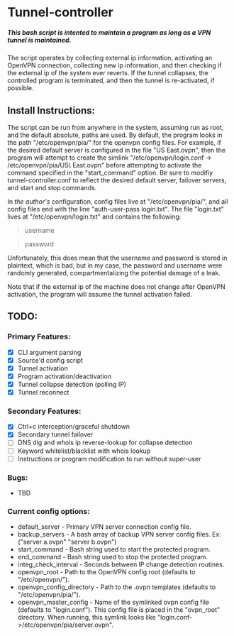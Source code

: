 # Tunnel-controller
##### This bash script is intented to maintain a program as long as a VPN tunnel is maintained.

The script operates by collecting external ip information, activating an OpenVPN connection, collecting new ip information, and then checking if the external ip of the system ever reverts. If the tunnel collapses, the controlled program is terminated, and then the tunnel is re-activated, if possible.

## Install Instructions:

The script can be run from anywhere in the system, assuming run as root, and the default absolute, paths are used. By default, the program looks in the path "/etc/openvpn/pia/" for the openvpn config files.  For example, if the desired default server is configured in the file "US East.ovpn", then the program will attempt to create the simlink "/etc/openvpn/login.conf -> /etc/openvpn/pia/US\ East.ovpn" before attempting to activate the command specified in the "start_command" option.  Be sure to modifiy tunnel-controller.conf to reflect the desired default server, failover servers, and start and stop commands.

In *the author's* configuration, config files live at "/etc/openvpn/pia/", and all config files end with the line "auth-user-pass login.txt". The file "login.txt" lives at "/etc/openvpn/login.txt" and contains the following:

> username

> password

Unfortunately, this does mean that the username and password is stored in plaintext, which is bad, but in my case, the password and username were randomly generated, compartmentalizing the potential damage of a leak.

Note that if the external ip of the machine does not change after OpenVPN activation, the program will assume the tunnel activation failed.

## TODO:
### Primary Features:
* [X] CLI argument parsing
* [X] Source'd config script
* [X] Tunnel activation
* [X] Program activation/deactivation
* [X] Tunnel collapse detection (polling IP)
* [X] Tunnel reconnect

### Secondary Features:
* [X] Ctrl+c interception/graceful shutdown
* [X] Secondary tunnel failover
* [ ] DNS dig and whois ip reverse-lookup for collapse detection
* [ ] Keyword whitelist/blacklist with whois lookup
* [ ] Instructions or program modification to run without super-user

### Bugs:
* TBD

### Current config options:
* default_server - Primary VPN server connection config file.
* backup_servers - A bash array of backup VPN server config files. Ex: ("server a.ovpn" "server b.ovpn")
* start_command - Bash string used to start the protected program.
* end_command - Bash string used to stop the protected program.
* integ_check_interval - Seconds between IP change detection routines.
* openvpn_root - Path to the OpenVPN config root (defaults to "/etc/openvpn/").
* openvpn_config_directory - Path to the .ovpn templates (defaults to "/etc/openvpn/pia/").
* openvpn_master_config - Name of the symlinked ovpn config file (defaults to "login.conf"). This config file is placed in the "ovpn_root" directory. When running, this symlink looks like "login.conf->/etc/openvpn/pia/server.ovpn".
